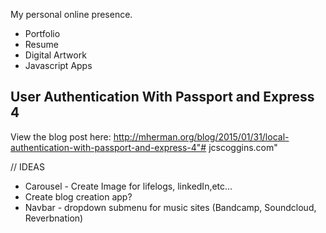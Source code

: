 My personal online presence.

* Portfolio
* Resume
* Digital Artwork
* Javascript Apps

## User Authentication With Passport and Express 4
View the blog post here: http://mherman.org/blog/2015/01/31/local-authentication-with-passport-and-express-4"# jcscoggins.com"

// IDEAS
* Carousel - Create Image for lifelogs, linkedIn,etc...
* Create blog creation app?
* Navbar - dropdown submenu for music sites (Bandcamp, Soundcloud, Reverbnation)
